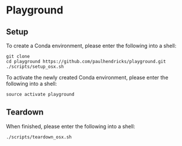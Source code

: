 # Playground

## Setup

To create a Conda environment, please enter the following into a shell:

```shell
git clone 
cd playground https://github.com/paulhendricks/playground.git
./scripts/setup_osx.sh
```

To activate the newly created Conda environment, please enter the following into a shell:

```shell
source activate playground
```

## Teardown

When finished, please enter the following into a shell:

```shell
./scripts/teardown_osx.sh
```

